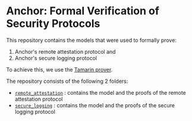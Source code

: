 # Anchor: Formal Verification of Security Protocols

This repository contains the models that were used to formally prove:
1. Anchor's remote attestation protocol and
2. Anchor's secure logging protocol

To achieve this, we use the [Tamarin prover](https://tamarin-prover.github.io/).

The repository consists of the following 2 folders:
- [`remote_attestation`](./remote_attestation/) : contains the model and the proofs of the remote attestation protocol
- [`secure_logging`](./secure_logging/) : contains the model and the proofs of the secure logging protocol